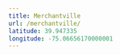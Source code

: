 ```yaml
---
title: Merchantville
url: /merchantville/
latitude: 39.947335
longitude: -75.06656170000001
---
```

